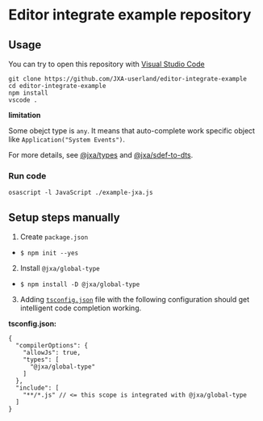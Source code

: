 # Editor integrate example repository

## Usage

You can try to open this repository with [Visual Studio Code](https://code.visualstudio.com/ "Visual Studio Code - Code Editing. Redefined")

    git clone https://github.com/JXA-userland/editor-integrate-example
    cd editor-integrate-example
    npm install
    vscode .

**limitation**

Some obejct type is `any`.
It means that auto-complete work specific object like `Application("System Events")`.

For more details, see [@jxa/types](https://github.com/JXA-userland/JXA/tree/master/packages/@jxa/types) and [@jxa/sdef-to-dts](https://github.com/JXA-userland/JXA/tree/master/packages/@jxa/sdef-to-dts).

### Run code

    osascript -l JavaScript ./example-jxa.js

## Setup steps manually

1. Create `package.json`
  - `$ npm init --yes` 
2. Install `@jxa/global-type`
  - `$ npm install -D @jxa/global-type`
3. Adding [`tsconfig.json`](http://www.typescriptlang.org/docs/handbook/tsconfig-json.html) file with the following configuration should get intelligent code completion working.

**tsconfig.json:**
```json5
{
  "compilerOptions": {
    "allowJs": true,
    "types": [
      "@jxa/global-type"
    ]
  },
  "include": [
    "**/*.js" // <= this scope is integrated with @jxa/global-type
  ]
}
```
